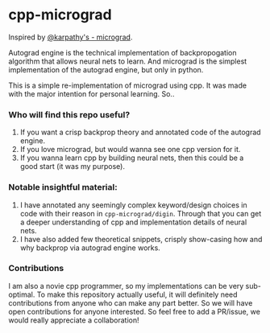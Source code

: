 # cpp-micrograd
Inspired by [@karpathy's - micrograd](https://github.com/karpathy/micrograd).

Autograd engine is the technical implementation of backpropogation algorithm that allows neural nets to learn.
And micrograd is the simplest implementation of the autograd engine, but only in python.

This is a simple re-implementation of micrograd using cpp.
It was made with the major intention for personal learning. So..

### Who will find this repo useful?
1. If you want a crisp backprop theory and annotated code of the autograd engine.
2. If you love micrograd, but would wanna see one cpp version for it.
3. If you wanna learn cpp by building neural nets, then this could be a good start (it was my purpose).

### Notable insightful material:
1. I have annotated any seemingly complex keyword/design choices in code with their reason in `cpp-micrograd/digin`.
Through that you can get a deeper understanding of cpp and implementation details of neural nets.
2. I have also added few theoretical snippets, crisply show-casing how and why backprop via autograd engine works.

### Contributions
I am also a novie cpp programmer, so my implementations can be very sub-optimal.
To make this repository actually useful, it will definitely need contributions from anyone who can make any part better.
So we will have open contributions for anyone interested.
So feel free to add a PR/issue, we would really appreciate a collaboration! 
